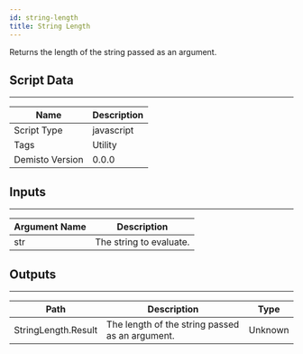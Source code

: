 ```yaml
---
id: string-length
title: String Length
---
```


Returns the length of the string passed as an argument.

## Script Data
---

| **Name** | **Description** |
| --- | --- |
| Script Type | javascript |
| Tags | Utility |
| Demisto Version | 0.0.0 |

## Inputs
---

| **Argument Name** | **Description** |
| --- | --- |
| str | The string to evaluate. |

## Outputs
---

| **Path** | **Description** | **Type** |
| --- | --- | --- |
| StringLength.Result | The length of the string passed as an argument. | Unknown |
